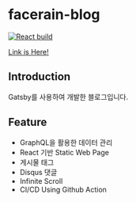 # facerain-blog

[![React build](https://github.com/FacerAin/facerain-blog/actions/workflows/main.yml/badge.svg)](https://github.com/FacerAin/facerain-blog/actions/workflows/main.yml)  


[Link is Here!](https://facerain.club)  

## Introduction
Gatsby를 사용하여 개발한 블로그입니다.

## Feature
-  GraphQL을 활용한 데이터 관리
-  React 기반 Static Web Page
-  게시물 태그
-  Disqus 댓글
-  Infinite Scroll
-  CI/CD Using Github Action

